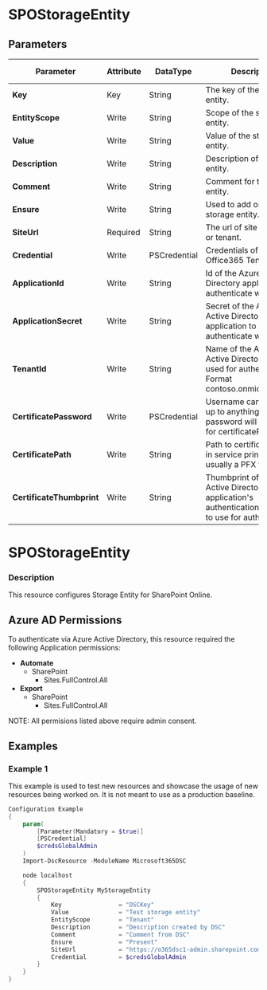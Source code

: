 ﻿# SPOStorageEntity

## Parameters

| Parameter | Attribute | DataType | Description | Allowed Values |
| --- | --- | --- | --- | --- |
| **Key** | Key | String | The key of the storage entity. ||
| **EntityScope** | Write | String | Scope of the storage entity. |Tenant, Site|
| **Value** | Write | String | Value of the storage entity. ||
| **Description** | Write | String | Description of storage entity. ||
| **Comment** | Write | String | Comment for the storage entity. ||
| **Ensure** | Write | String | Used to add or remove storage entity. |Present, Absent|
| **SiteUrl** | Required | String | The url of site collection or tenant. ||
| **Credential** | Write | PSCredential | Credentials of the Office365 Tenant Admin. ||
| **ApplicationId** | Write | String | Id of the Azure Active Directory application to authenticate with. ||
| **ApplicationSecret** | Write | String | Secret of the Azure Active Directory application to authenticate with. ||
| **TenantId** | Write | String | Name of the Azure Active Directory tenant used for authentication. Format contoso.onmicrosoft.com ||
| **CertificatePassword** | Write | PSCredential | Username can be made up to anything but password will be used for certificatePassword ||
| **CertificatePath** | Write | String | Path to certificate used in service principal usually a PFX file. ||
| **CertificateThumbprint** | Write | String | Thumbprint of the Azure Active Directory application's authentication certificate to use for authentication. ||

# SPOStorageEntity

### Description

This resource configures Storage Entity for SharePoint Online.

## Azure AD Permissions

To authenticate via Azure Active Directory, this resource required the following Application permissions:

* **Automate**
  * SharePoint
    * Sites.FullControl.All
* **Export**
  * SharePoint
    * Sites.FullControl.All

NOTE: All permisions listed above require admin consent.

## Examples

### Example 1

This example is used to test new resources and showcase the usage of new resources being worked on.
It is not meant to use as a production baseline.

```powershell
Configuration Example
{
    param(
        [Parameter(Mandatory = $true)]
        [PSCredential]
        $credsGlobalAdmin
    )
    Import-DscResource -ModuleName Microsoft365DSC

    node localhost
    {
        SPOStorageEntity MyStorageEntity
        {
            Key                = "DSCKey"
            Value              = "Test storage entity"
            EntityScope        = "Tenant"
            Description        = "Description created by DSC"
            Comment            = "Comment from DSC"
            Ensure             = "Present"
            SiteUrl            = "https://o365dsc1-admin.sharepoint.com"
            Credential         = $credsGlobalAdmin
        }
    }
}
```


